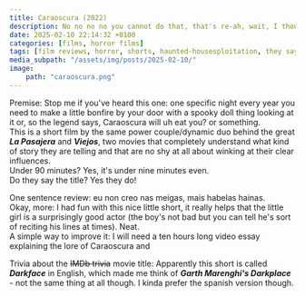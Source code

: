 ```yaml
---
title: Caraoscura (2022)
description: No no no no you cannot do that, that's re-ah, wait, I thought you meant something else
date: 2025-02-10 22:14:32 +0100
categories: [films, horror films]
tags: [film reviews, horror, shorts, haunted-housesploitation, they say the title]
media_subpath: "/assets/img/posts/2025-02-10/"
image:
    path: "caraoscura.png"
---
```

<span class="reviewsection">Premise:</span> Stop me if you've heard this one: one specific night every year you need to make a little bonfire by your door with a spooky doll thing looking at it or, so the legend says, Caraoscura will uh eat you? or something.<br/>This is a short film by the same power couple/dynamic duo behind the great ***La Pasajera*** and ***Viejos***, two movies that completely understand what kind of story they are telling and that are no shy at all about winking at their clear influences.<br/>
<span class="reviewsection">Under 90 minutes?</span> Yes, it's under nine minutes even.<br/>
<span class="reviewsection">Do they say the title?</span> Yes they do!

<span class="reviewsection">One sentence review:</span> eu non creo nas meigas, mais habelas hainas.<br/>
<span class="reviewsection">Okay, more:</span> I had fun with this nice little short, it really helps that the little girl is a surprisingly good actor (the boy's not bad but you can tell he's sort of reciting his lines at times). Neat.<br/>
<span class="reviewsection">A simple way to improve it:</span> I will need a ten hours long video essay explaining the lore of Caraoscura and

<span class="reviewsection">Trivia about the ~~IMDb trivia~~ movie title:</span>
Apparently this short is called ***Darkface*** in English, which made me think of ***Garth Marenghi's Darkplace*** - not the same thing at all though. I kinda prefer the spanish version though.